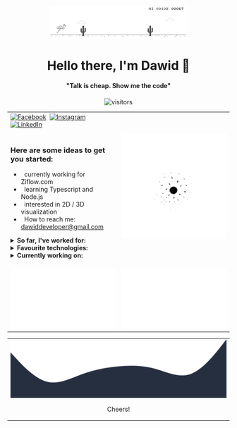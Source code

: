 <p align="center"><img width="313" height="77" src="https://github.com/ui-d/ui-d/blob/main/transparent.gif?raw=true"></p>

<p>
  <h1 align="center"><b>Hello there, I'm Dawid 🦩</b></h1>
</p>

<p>
  <h4 align="center"><b>"Talk is cheap. Show me the code"</b></h4>
</p>

<p align="center">
    <img align="center" alt="visitors" src="https://gpvc.arturio.dev/Sumanth-Talluri" />
</p>

<table>
<tr>
<td width="50%"><a href="https://www.facebook.com/uideveloper2020"><img src="https://img.shields.io/badge/facebook-%2323435f.svg?&style=for-the-badge&logo=facebook&logoColor=white" alt="Facebook" /></a>&nbsp;
<a href="https://youtube.com/uideveloper"><img src="https://img.shields.io/badge/youtube-%23E4405F.svg?&style=for-the-badge&logo=youtube&logoColor=white" alt="Instagram" /></a>&nbsp;
<a href="https://www.linkedin.com/in/dawid-nawrocki/"><img src="https://img.shields.io/badge/linkedin-%2323435f.svg?&style=for-the-badge&logo=linkedin&logoColor=white" alt="LinkedIn" /></a>&nbsp;
<br><br>
<h3>Here are some ideas to get you started:</h3>

- &nbsp; currently working for Ziflow.com
- &nbsp; learning Typescript and Node.js
- &nbsp; interested in 2D / 3D visualization
- &nbsp; How to reach me: dawiddeveloper@gmail.com

<details>
    <summary><b>So far, I've worked for:</b></summary><br/>

- Upwork
- Netguru
- Ziflow

</details>
<details>
    <summary><b>Favourite technologies:</b></summary><br/>

- JavaScript
- Vue.js
- React.js
- CSS3

</details>
<details>
    <summary><b>Currently working on:</b></summary><br/>

- YouTube Channel

</details>

<td>  <img width="470" alt="GIF" src="https://github.com/ui-d/ui-d/blob/main/transparent-anim.gif?raw=true" /></td>

</td>

</tr>

<tr>
<td>
<br><img align="left" src="https://raw.githubusercontent.com/ui-d/stats/5ed16d30a8a675f66f2336802f694047d3f87e4f/generated/overview.svg"><br></td>

<td><br><img align="right" src="https://raw.githubusercontent.com/ui-d/stats/5ed16d30a8a675f66f2336802f694047d3f87e4f/generated/languages.svg"><br></td>

</tr>

</table>

<table><tr><td>
<img src="https://raw.githubusercontent.com/ui-d/ui-d/ac9eeef3728fe2c9023f26a05784a5250116692d/footer.svg" /><p align="center">Cheers!</p></td></tr></table>
